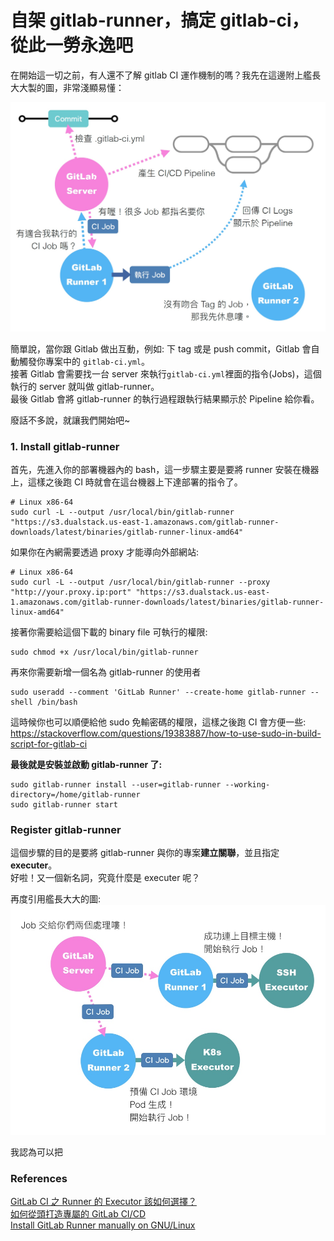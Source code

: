 # 自架 gitlab-runner，搞定 gitlab-ci，從此一勞永逸吧

在開始這一切之前，有人還不了解 gitlab CI 運作機制的嗎？我先在這邊附上艦長大大製的圖，非常淺顯易懂：<br>

<img src="../../images/gitlab-ci/runner.png" width="700" >

簡單說，當你跟 Gitlab 做出互動，例如: 下 tag 或是 push commit，Gitlab 會自動觸發你專案中的 `gitlab-ci.yml`。<br>
接著 Gitlab 會需要找一台 server 來執行`gitlab-ci.yml`裡面的指令(Jobs)，這個執行的 server 就叫做 gitlab-runner。<br>
最後 Gitlab 會將 gitlab-runner 的執行過程跟執行結果顯示於 Pipeline 給你看。<br>

廢話不多說，就讓我們開始吧~

### 1. Install gitlab-runner

首先，先進入你的部署機器內的 bash，這一步驟主要是要將 runner 安裝在機器上，這樣之後跑 CI 時就會在這台機器上下達部署的指令了。

```
# Linux x86-64
sudo curl -L --output /usr/local/bin/gitlab-runner "https://s3.dualstack.us-east-1.amazonaws.com/gitlab-runner-downloads/latest/binaries/gitlab-runner-linux-amd64"
```

如果你在內網需要透過 proxy 才能導向外部網站:<br>

```
# Linux x86-64
sudo curl -L --output /usr/local/bin/gitlab-runner --proxy "http://your.proxy.ip:port" "https://s3.dualstack.us-east-1.amazonaws.com/gitlab-runner-downloads/latest/binaries/gitlab-runner-linux-amd64"
```

接著你需要給這個下載的 binary file 可執行的權限:<br>

```
sudo chmod +x /usr/local/bin/gitlab-runner
```

再來你需要新增一個名為 gitlab-runner 的使用者

```
sudo useradd --comment 'GitLab Runner' --create-home gitlab-runner --shell /bin/bash
```

這時候你也可以順便給他 sudo 免輸密碼的權限，這樣之後跑 CI 會方便一些:<br>
https://stackoverflow.com/questions/19383887/how-to-use-sudo-in-build-script-for-gitlab-ci

**最後就是安裝並啟動 gitlab-runner 了:**

```
sudo gitlab-runner install --user=gitlab-runner --working-directory=/home/gitlab-runner
sudo gitlab-runner start
```

### Register gitlab-runner

這個步驟的目的是要將 gitlab-runner 與你的專案**建立關聯**，並且指定 **executer**。<br>
好啦！又一個新名詞，究竟什麼是 executer 呢？<br>

再度引用艦長大大的圖:<br>
<img src="../../images/gitlab-ci/executer.png" width="600" >

我認為可以把

### References

[GitLab CI 之 Runner 的 Executor 該如何選擇？](https://chengweichen.com/2021/03/gitlab-ci-executor.html)<br>
[如何從頭打造專屬的 GitLab CI/CD](https://pin-yi.me/blog/git-or-cicd/gitlab-cicd/#%e8%87%aa%e6%9e%b6-runner-specific-runners)<br>
[Install GitLab Runner manually on GNU/Linux](https://docs.gitlab.com/runner/install/linux-manually.html)
